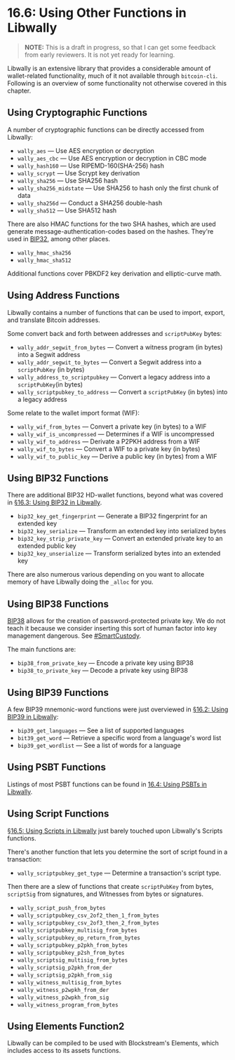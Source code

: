 # 16.6: Using Other Functions in Libwally

> **NOTE:** This is a draft in progress, so that I can get some feedback from early reviewers. It is not yet ready for learning.

Libwally is an extensive library that provides a considerable amount of wallet-related functionality, much of it not available through `bitcoin-cli`. Following is an overview of some functionality not otherwise covered in this chapter.

## Using Cryptographic Functions

A number of cryptographic functions can be directly accessed from Libwally:

   * `wally_aes` — Use AES encryption or decryption
   * `wally_aes_cbc` — Use AES encryption or decryption in CBC mode
   * `wally_hash160` — Use RIPEMD-160(SHA-256) hash
   * `wally_scrypt` — Use Scrypt key derivation
   * `wally_sha256` — Use SHA256 hash
   * `wally_sha256_midstate` — Use SHA256 to hash only the first chunk of data
   * `wally_sha256d` — Conduct a SHA256 double-hash
   * `wally_sha512` — Use SHA512 hash

There are also HMAC functions for the two SHA hashes, which are used generate message-authentication-codes based on the hashes. They're used in [BIP32](https://en.bitcoin.it/wiki/BIP_0032), among other places.

   * `wally_hmac_sha256`
   * `wally_hmac_sha512`
   
Additional functions cover PBKDF2 key derivation and elliptic-curve math.

## Using Address Functions

Libwally contains a number of functions that can be used to import, export, and translate Bitcoin addresses.

Some convert back and forth between addresses and `scriptPubKey` bytes:

   * `wally_addr_segwit_from_bytes` — Convert a witness program (in bytes) into a Segwit address
   * `wally_addr_segwit_to_bytes` — Convert a Segwit address into a `scriptPubKey` (in bytes)
   * `wally_address_to_scriptpubkey` — Convert a legacy address into a `scriptPubKey`(in bytes)
   * `wally_scriptpubkey_to_address` — Convert a `scriptPubKey` (in bytes) into a legacy address
   
Some relate to the wallet import format (WIF):

   * `wally_wif_from_bytes` — Convert a private key (in bytes) to a WIF
   * `wally_wif_is_uncompressed` — Determines if a WIF is uncompressed
   * `wally_wif_to_address` — Derivate a P2PKH address from a WIF
   * `wally_wif_to_bytes` — Convert a WIF to a private key (in bytes)
   * `wally_wif_to_public_key` — Derive a public key (in bytes) from a WIF
   
## Using BIP32 Functions

There are additional BIP32 HD-wallet functions, beyond what was covered in [§16.3: Using BIP32 in Libwally](16_3_Using_BIP32_in_Libwally.md).

   * `bip32_key_get_fingerprint` — Generate a BIP32 fingerprint for an extended key
   * `bip32_key_serialize` — Transform an extended key into serialized bytes
   * `bip32_key_strip_private_key` — Convert an extended private key to an extended public key
   * `bip32_key_unserialize` — Transform serialized bytes into an extended key

There are also numerous various depending on you want to allocate memory of have Libwally doing the `_alloc` for you.

## Using BIP38 Functions

[BIP38](https://github.com/bitcoin/bips/blob/master/bip-0038.mediawiki) allows for the creation of password-protected private key. We do not teach it because we consider inserting this sort of human factor into key management dangerous. See [#SmartCustody](https://www.smartcustody.com/index.html).

The main functions are:

   * `bip38_from_private_key` — Encode a private key using BIP38
   * `bip38_to_private_key` — Decode a private key using BIP38
   
## Using BIP39 Functions

A few BIP39 mnemonic-word functions were just overviewed in [§16.2: Using BIP39 in Libwally](16_2_Using_BIP39_in_Libwally.md):

   * `bip39_get_languages` — See a list of supported languages
   * `bit39_get_word` — Retrieve a specific word from a language's word list
   * `bip39_get_wordlist` — See a list of words for a language
   
## Using PSBT Functions

Listings of most PSBT functions can be found in [16.4: Using PSBTs in Libwally](16_4_Using_PSBTs_in_Libwally.md).

## Using Script Functions

[§16.5: Using Scripts in Libwally](16_5_Using_Scripts_in_Libwally.md) just barely touched upon Libwally's Scripts functions.

There's another function that lets you determine the sort of script found in a transaction:

   * `wally_scriptpubkey_get_type` — Determine a transaction's script type.

Then there are a slew of functions that create `scriptPubKey` from bytes, `scriptSig` from signatures, and Witnesses from bytes or signatures.

   * `wally_script_push_from_bytes`
   * `wally_scriptpubkey_csv_2of2_then_1_from_bytes`
   * `wally_scriptpubkey_csv_2of3_then_2_from_bytes`
   * `wally_scriptpubkey_multisig_from_bytes`
   * `wally_scriptpubkey_op_return_from_bytes`
   * `wally_scriptpubkey_p2pkh_from_bytes`
   * `wally_scriptpubkey_p2sh_from_bytes`
   * `wally_scriptsig_multisig_from_bytes`
   * `wally_scriptsig_p2pkh_from_der`
   * `wally_scriptsig_p2pkh_from_sig`
   * `wally_witness_multisig_from_bytes`
   * `wally_witness_p2wpkh_from_der`
   * `wally_witness_p2wpkh_from_sig`
   * `wally_witness_program_from_bytes`

## Using Elements Function2

Libwally can be compiled to be used with Blockstream's Elements, which includes access to its assets functions.
